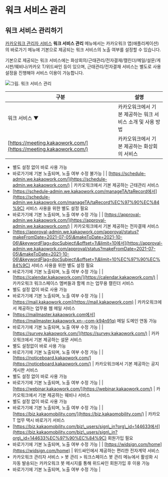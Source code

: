# 워크 서비스 관리

## 워크 서비스 관리하기

[카카오워크 관리자 서비스](https://admin.kakaowork.com/) **워크 서비스 관리** 메뉴에서는 카카오워크 앱(애플리케이션)의 바로가기 메뉴에 기본으로 제공되는 워크 서비스의 노출 여부를 설정할 수 있습니다.

기본으로 제공되는 워크 서비스에는 화상회의/근태관리/전자결재/캘린더/메일/설문/게시판/웨비나/카카오 T/위드싸인 등이 있으며, 근태관리/전자결재 서비스는 별도로 사용 설정을 진행해야 서비스 이용이 가능합니다.

![그림. 워크 서비스 관리](https://s3-us-west-2.amazonaws.com/secure.notion-static.com/cc49d95e-396a-491a-8c4c-a92a3d4ce0a3/%EC%9B%8C%ED%81%AC\_%EC%84%9C%EB%B9%84%EC%8A%A4\_%EA%B4%80%EB%A6%AC.png)


| 구분                                                               | 설명                                |
| ---------------------------------------------------------------- | --------------------------------- |
| 워크 서비스 ▼                                                         | 카카오워크에서 기본 제공하는 워크 서비스 소개 및 사용 방법 |
| [https://meeting.kakaowork.com/](https://meeting.kakaowork.com/) | 카카오워크에서 기본 제공하는 화상회의 서비스          |

* 별도 설정 없이 바로 사용 가능
* 바로가기에 기본 노출되며, 노출 여부 수정 불가능 | | [https://schedule-admin.we.kakaowork.com/](https://schedule-admin.we.kakaowork.com/) | 카카오워크에서 기본 제공하는 근태관리 서비스
* [https://schedule-admin.we.kakaowork.com/manageTA/taRecord에서](https://schedule-admin.we.kakaowork.com/manageTA/taRecord%EC%97%90%EC%84%9C) 서비스 사용을 위한 별도 설정 필요
* 바로가기에 기본 노출되며, 노출 여부 수정 가능 | | [https://approval-admin.we.kakaowork.com/](https://approval-admin.we.kakaowork.com/) | 카카오워크에서 기본 제공하는 전자결재 서비스
* [https://approval-admin.we.kakaowork.com/approval/status?makeFromDate=2021-07-05\&makeToDate=2021-10-06\&keywordFlag=docSubject\&offset=1\&limit=10에서](https://approval-admin.we.kakaowork.com/approval/status?makeFromDate=2021-07-05\&makeToDate=2021-10-06\&keywordFlag=docSubject\&offset=1\&limit=10%EC%97%90%EC%84%9C) 서비스 사용을 위한 별도 설정 필요
* 바로가기에 기본 노출되며, 노출 여부 수정 가능 | | [https://calendar.kakaowork.com/](https://calendar.kakaowork.com/) | 카카오워크 워크스페이스 멤버들과 함께 쓰는 업무용 캘린더 서비스
* 별도 설정 없이 바로 사용 가능
* 바로가기에 기본 노출되며, 노출 여부 수정 가능 | | [https://mail.kakaowork.com](https://mail.kakaowork.com) | 카카오워크에서 제공하는 업무용 웹 메일 서비스
* [https://mailmaster.kakaowork.com에서](https://mailmaster.kakaowork.xn--com-k94n91q) 메일 도메인 연동 가능
* 바로가기에 기본 노출되며, 노출 여부 수정 가능 | | [https://survey.kakaowork.com/](https://survey.kakaowork.com/) | 카카오워크에서 기본 제공하는 설문 서비스
* 별도 설정없이 바로 사용 가능
* 바로가기에 기본 노출되며, 노출 여부 수정 가능 | | [https://noticeboard.kakaowork.com/](https://noticeboard.kakaowork.com/) | 카카오워크에서 기본 제공하는 공지 게시판 서비스
* 별도 설정 없이 바로 사용 가능
* 바로가기에 기본 노출되며, 노출 여부 수정 가능 | | [https://webinar.kakaowork.com/](https://webinar.kakaowork.com/) | 카카오워크에서 기본 제공하는 웨비나 서비스
* 별도 설정 없이 바로 사용 가능
* 바로가기에 기본 노출되며, 노출 여부 수정 가능 | | [https://biz.kakaomobility.com/](https://biz.kakaomobility.com/) | 카카오 T 업무 택시 바로가기 서비스
* [https://biz.kakaomobility.com/biz\_users/sign\_in?org\_id=144633에서](https://biz.kakaomobility.com/biz\_users/sign\_in?org\_id=144633%EC%97%90%EC%84%9C) 회원가입 필요
* 바로가기에 기본 노출되며, 노출 여부 수정 가능 | | [https://widsign.com/home](https://widsign.com/home) | 위드싸인에서 제공하는 편리한 전자계약 서비스
* 카카오워크 관리자 서비스 > 봇 관리 > 워크스페이스 봇 관리 메뉴에서 활성화 시 자동 발송되는 카카오워크 봇 메시지를 통해 위드싸인 회원가입 후 이용 가능
* 바로가기에 기본 노출되며, 노출 여부 수정 가능 |
